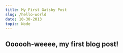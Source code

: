 ```yaml
---
title: My First Gatsby Post
slug: /hello-world
date: 10-30-2013
topic: Node
---
```


## Oooooh-weeee, my first blog post!
